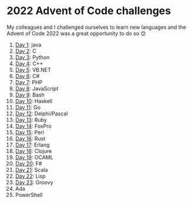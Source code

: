 # 2022 Advent of Code challenges

My colleagues and I challenged ourselves to learn new languages and the Advent of Code 2022 was a great opportunity to do so 😊

1. [Day 1](https://adventofcode.com/2022/day/1): java
2. [Day 2](https://adventofcode.com/2022/day/2): C
3. [Day 3](https://adventofcode.com/2022/day/3): Python
4. [Day 4](https://adventofcode.com/2022/day/4): C++
5. [Day 5](https://adventofcode.com/2022/day/5): VB.NET
6. [Day 6](https://adventofcode.com/2022/day/6): C#
7. [Day 7](https://adventofcode.com/2022/day/7): PHP
8. [Day 8](https://adventofcode.com/2022/day/8): JavaScript
9. [Day 9](https://adventofcode.com/2022/day/9): Bash
10. [Day 10](https://adventofcode.com/2022/day/10): Haskell
11. [Day 11](https://adventofcode.com/2022/day/11): Go
12. [Day 12](https://adventofcode.com/2022/day/12): Delphi/Pascal
13. [Day 13](https://adventofcode.com/2022/day/13): Ruby
14. [Day 14](https://adventofcode.com/2022/day/14): FoxPro
15. [Day 15](https://adventofcode.com/2022/day/15): Perl
16. [Day 16](https://adventofcode.com/2022/day/16): Rust
17. [Day 17](https://adventofcode.com/2022/day/17): Erlang
18. [Day 18](https://adventofcode.com/2022/day/18): Clojure
19. [Day 19](https://adventofcode.com/2022/day/19): OCAML
20. [Day 20](https://adventofcode.com/2022/day/20): F#
21. [Day 21](https://adventofcode.com/2022/day/21): Scala
22. [Day 22](https://adventofcode.com/2022/day/22): Lisp
23. [Day 23](https://adventofcode.com/2022/day/23): Groovy
24. Ada
25. PowerShell

